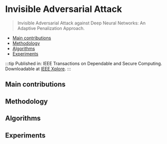 # Invisible Adversarial Attack

> Invisible Adversarial Attack against Deep Neural Networks: An Adaptive Penalization Approach.

- [Main contributions](#main-contributions)
- [Methodology](#methodology)
- [Algorithms](#algorithms)
- [Experiments](#experiments)

:::tip
Published in: IEEE Transactions on Dependable and Secure Computing. Downloadable at [IEEE Xplore](https://ieeexplore.ieee.org/document/8781934).
:::

## Main contributions

## Methodology

## Algorithms

## Experiments
